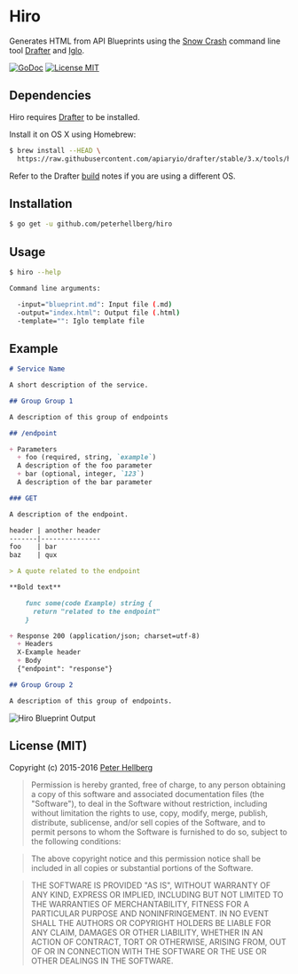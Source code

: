 Hiro
====

Generates HTML from API Blueprints using the [Snow Crash](https://github.com/apiaryio/snowcrash) command line tool
[Drafter](https://github.com/apiaryio/drafter) and [Iglo](https://github.com/subosito/iglo).

[![GoDoc](https://godoc.org/github.com/peterhellberg/hiro/hiro?status.svg)](https://godoc.org/github.com/peterhellberg/hiro/hiro)
[![License MIT](https://img.shields.io/badge/license-MIT-lightgrey.svg?style=flat)](https://github.com/peterhellberg/hiro#license-mit)

## Dependencies

Hiro requires [Drafter](https://github.com/apiaryio/drafter) to be installed.

Install it on OS X using Homebrew:

```bash
$ brew install --HEAD \
  https://raw.githubusercontent.com/apiaryio/drafter/stable/3.x/tools/homebrew/drafter.rb
```

Refer to the Drafter [build](https://github.com/apiaryio/drafter#build) notes if you are using a different OS.

## Installation

```bash
$ go get -u github.com/peterhellberg/hiro
```

## Usage

```bash
$ hiro --help

Command line arguments:

  -input="blueprint.md": Input file (.md)
  -output="index.html": Output file (.html)
  -template="": Iglo template file
```

## Example

```markdown
# Service Name

A short description of the service.

## Group Group 1

A description of this group of endpoints

## /endpoint

+ Parameters
  + foo (required, string, `example`)
  A description of the foo parameter
  + bar (optional, integer, `123`)
  A description of the bar parameter

### GET

A description of the endpoint.

header | another header
-------|---------------
foo    | bar
baz    | qux

> A quote related to the endpoint

**Bold text**

    func some(code Example) string {
      return "related to the endpoint"
    }

+ Response 200 (application/json; charset=utf-8)
  + Headers
  X-Example header
  + Body
  {"endpoint": "response"}

## Group Group 2

A description of this group of endpoints.
```

![Hiro Blueprint Output](http://assets.c7.se/skitch/Hiro_Blueprint_Output_Example-20160511-161557.png)

## License (MIT)

Copyright (c) 2015-2016 [Peter Hellberg](http://c7.se/)

> Permission is hereby granted, free of charge, to any person obtaining
> a copy of this software and associated documentation files (the
> "Software"), to deal in the Software without restriction, including
> without limitation the rights to use, copy, modify, merge, publish,
> distribute, sublicense, and/or sell copies of the Software, and to
> permit persons to whom the Software is furnished to do so, subject to
> the following conditions:

> The above copyright notice and this permission notice shall be
> included in all copies or substantial portions of the Software.

> THE SOFTWARE IS PROVIDED "AS IS", WITHOUT WARRANTY OF ANY KIND,
> EXPRESS OR IMPLIED, INCLUDING BUT NOT LIMITED TO THE WARRANTIES OF
> MERCHANTABILITY, FITNESS FOR A PARTICULAR PURPOSE AND
> NONINFRINGEMENT. IN NO EVENT SHALL THE AUTHORS OR COPYRIGHT HOLDERS BE
> LIABLE FOR ANY CLAIM, DAMAGES OR OTHER LIABILITY, WHETHER IN AN ACTION
> OF CONTRACT, TORT OR OTHERWISE, ARISING FROM, OUT OF OR IN CONNECTION
> WITH THE SOFTWARE OR THE USE OR OTHER DEALINGS IN THE SOFTWARE.
